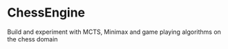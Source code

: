 # ChessEngine
Build and experiment with MCTS, Minimax and game playing algorithms on the chess domain
